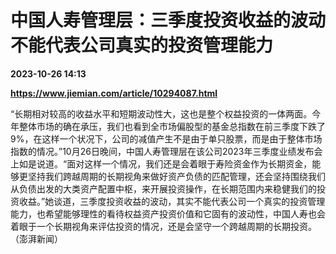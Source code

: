 # 中国人寿管理层：三季度投资收益的波动不能代表公司真实的投资管理能力

**2023-10-26 14:13**

**https://www.jiemian.com/article/10294087.html**

“长期相对较高的收益水平和短期波动性大，这也是整个权益投资的一体两面。今年整体市场的确在承压，我们也看到全市场偏股型的基金总指数在前三季度下跌了9%，在这样一个状况下，公司的减值产生不是由于单只股票，而是由于整体市场指数的情况。”10月26日晚间，中国人寿管理层在该公司2023年三季度业绩发布会上如是说道。“面对这样一个情况，我们还是会着眼于寿险资金作为长期资金，能够更坚持我们跨越周期的长期视角来做好资产负债的匹配管理，还会坚持围绕我们从负债出发的大类资产配置中枢，来开展投资操作，在长期范围内来稳健我们的投资收益。”她谈道，三季度投资收益的波动，其实不能代表公司一个真实的投资管理能力，也希望能够理性的看待权益资产投资价值和它固有的波动性，中国人寿也会着眼于一个长期视角来评估投资的情况，还是会坚守一个跨越周期的长期投资。（澎湃新闻）